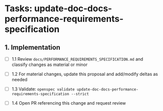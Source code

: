 # Tasks: update-doc-docs-performance-requirements-specification

## 1. Implementation

- [ ] 1.1 Review `docs/PERFORMANCE_REQUIREMENTS_SPECIFICATION.md` and classify changes as material or minor

- [ ] 1.2 For material changes, update this proposal and add/modify deltas as needed

- [ ] 1.3 Validate: `openspec validate update-doc-docs-performance-requirements-specification --strict`

- [ ] 1.4 Open PR referencing this change and request review
